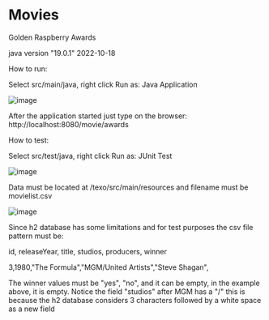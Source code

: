 # Movies
Golden Raspberry Awards

java version "19.0.1" 2022-10-18

How to run:

Select src/main/java, right click
Run as: Java Application

![image](https://user-images.githubusercontent.com/24591804/212768974-debc577a-5feb-4f23-a420-283792f123fe.png)

After the application started just type on the browser:
http://localhost:8080/movie/awards

How to test:

Select src/test/java, right click
Run as: JUnit Test


![image](https://user-images.githubusercontent.com/24591804/212769213-3442485c-7a8c-4392-b432-a415c9ac8415.png)


Data must be located at /texo/src/main/resources and filename must be movielist.csv


![image](https://user-images.githubusercontent.com/24591804/212769564-6803a911-80eb-47c9-9a07-f5d8b19379d2.png)


Since h2 database has some limitations and for test purposes the csv file pattern must be:

id, releaseYear, title, studios, producers, winner

3,1980,"The Formula","MGM/United Artists","Steve Shagan",

The winner values must be "yes", "no", and it can be empty, in the example above, it is empty.
Notice the field "studios" after MGM has a "/" this is because the h2 database considers 3 characters followed by a white space as a new field
